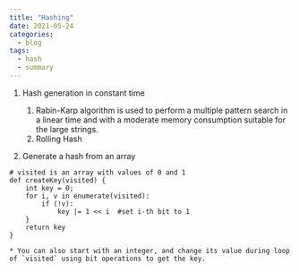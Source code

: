 ```yaml
---
title: "Hashing"
date: 2021-05-24
categories:
  - blog
tags:
  - hash
  - summary
---
```


1. Hash generation in constant time
    1. Rabin-Karp algorithm is used to perform a multiple pattern search in a linear time and with a moderate memory consumption suitable for the large strings.
    2. Rolling Hash

2. Generate a hash from an array
```
# visited is an array with values of 0 and 1
def createKey(visited) {
    int key = 0;
    for i, v in enumerate(visited):
        if (!v):   
            key |= 1 << i  #set i-th bit to 1
    }
    return key
}

```

    * You can also start with an integer, and change its value during loop of `visited` using bit operations to get the key.



[LC1062. Longest Repeating Substring]: https://leetcode.com/problems/longest-repeating-substring/
